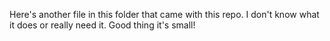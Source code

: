 Here's another file in this folder that came with this repo. I don't know what it does or really need it. Good thing it's small!
